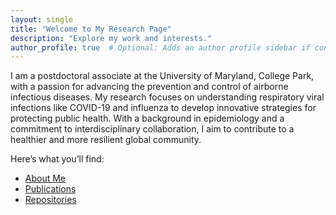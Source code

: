 ```yaml
---
layout: single
title: "Welcome to My Research Page"
description: "Explore my work and interests."
author_profile: true  # Optional: Adds an author profile sidebar if configured.
---
```


I am a postdoctoral associate at the University of Maryland, College Park, with a passion for advancing the prevention and control of airborne infectious diseases. My research focuses on understanding respiratory viral infections like COVID-19 and influenza to develop innovative strategies for protecting public health. With a background in epidemiology and a commitment to interdisciplinary collaboration, I aim to contribute to a healthier and more resilient global community.

Here’s what you’ll find:

- [About Me](about/)
- [Publications](publications/)
- [Repositories](repositories/)
